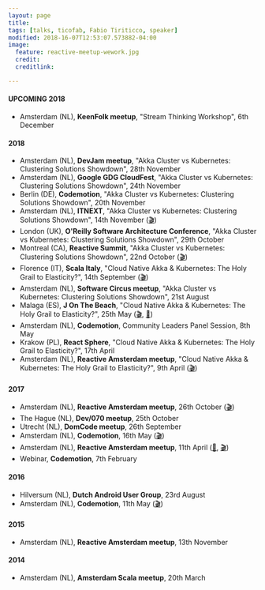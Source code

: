 ```yaml
---
layout: page
title:
tags: [talks, ticofab, Fabio Tiriticco, speaker]
modified: 2018-16-07T12:53:07.573882-04:00
image:
  feature: reactive-meetup-wework.jpg
  credit:
  creditlink:

---
```


#### UPCOMING 2018
 
* Amsterdam (NL), **KeenFolk meetup**, "Stream Thinking Workshop", 6th December

#### 2018

* Amsterdam (NL), **DevJam meetup**,  "Akka Cluster vs Kubernetes: Clustering Solutions Showdown", 28th November
* Amsterdam (NL), **Google GDG CloudFest**,  "Akka Cluster vs Kubernetes: Clustering Solutions Showdown", 24th November
* Berlin (DE), **Codemotion**,  "Akka Cluster vs Kubernetes: Clustering Solutions Showdown", 20th November
* Amsterdam (NL), **ITNEXT**,  "Akka Cluster vs Kubernetes: Clustering Solutions Showdown", 14th November  ([🎬](https://www.youtube.com/watch?v=v2j2SyVhzTY&t=1s))
* London (UK), **O'Reilly Software Architecture Conference**,  "Akka Cluster vs Kubernetes: Clustering Solutions Showdown", 29th October
* Montreal (CA), **Reactive Summit**,  "Akka Cluster vs Kubernetes: Clustering Solutions Showdown", 22nd October ([🎬](https://t.co/f0b2mG6SeY))
* Florence (IT), **Scala Italy**,  "Cloud Native Akka & Kubernetes: The Holy Grail to Elasticity?", 14th September ([🎬](https://vimeo.com/294735363))
* Amsterdam (NL), **Software Circus meetup**,  "Akka Cluster vs Kubernetes: Clustering Solutions Showdown", 21st August
* Malaga (ES), **J On The Beach**,  "Cloud Native Akka & Kubernetes: The Holy Grail to Elasticity?", 25th May ([🎬](https://youtu.be/OOXRgd5yUQo), [🎤](https://youtu.be/pZgrAnORNAU))
* Amsterdam (NL), **Codemotion**,  Community Leaders Panel Session, 8th May
* Krakow (PL), **React Sphere**,  "Cloud Native Akka & Kubernetes: The Holy Grail to Elasticity?", 17th April
* Amsterdam (NL), **Reactive Amsterdam meetup**,  "Cloud Native Akka & Kubernetes: The Holy Grail to Elasticity?", 9th April ([🎬](https://youtu.be/M8P3MFmMDk4))

#### 2017

* Amsterdam (NL), **Reactive Amsterdam meetup**, 26th October ([🎬](https://youtu.be/J1mkMYIO9gg))
* The Hague (NL), **Dev/070 meetup**, 25th October
* Utrecht (NL), **DomCode meetup**, 26th September
* Amsterdam (NL), **Codemotion**, 16th May ([🎬](https://youtu.be/zgKoAfhCHVE))
* Amsterdam (NL), **Reactive Amsterdam meetup**, 11th April ([🎤](https://youtu.be/eKkeHHTSETw), [🎬](https://youtu.be/MQGXrrhGUTw))
* Webinar, **Codemotion**, 7th February

#### 2016

* Hilversum (NL), **Dutch Android User Group**, 23rd August
* Amsterdam (NL), **Codemotion**, 11th May ([🎬](https://youtu.be/QGYzrEZEW_k))

#### 2015

* Amsterdam (NL), **Reactive Amsterdam meetup**, 13th November

#### 2014

* Amsterdam (NL), **Amsterdam Scala meetup**, 20th March



